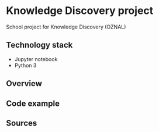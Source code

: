 # Knowledge Discovery project

School project for Knowledge Discovery (OZNAL)

## Technology stack

* Jupyter notebook
* Python 3

## Overview

## Code example

## Sources

